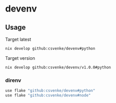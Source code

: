 # devenv

## Usage

Target latest

```bash
nix develop github:csvenke/devenv#python
```

Target version

```bash
nix develop github:csvenke/devenv/v1.0.0#python
```

### direnv

```bash
use flake "github:csvenke/devenv#python"
use flake "github:csvenke/devenv#node"
```
